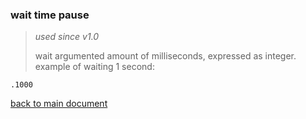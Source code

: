### wait time pause
  > *used since v1.0*
  >
  > wait argumented amount of milliseconds, expressed as integer.
  > example of waiting 1 second:
  ```
  .1000
  ```
[back to main document](../README.md)

